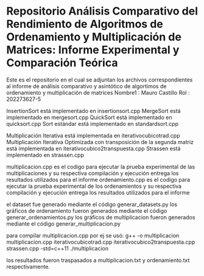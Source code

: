 # Repositorio Análisis Comparativo del Rendimiento de Algoritmos de Ordenamiento y Multiplicación de Matrices: Informe Experimental y Comparación Teórica
Este es el repositorio en el cual se adjuntan los archivos correspondientes al informe de análisis comparativo y asintótico de algortimos de ordenamiento y multiplicación de matrices
Nombre1 : Mauro Castillo
Rol : 202273627-5

InsertionSort está implementado en insertionsort.cpp
MergeSort está implementado en mergesort.cpp
QuickSort está implementado en quicksort.cpp
Sort estándar está implementado en standardsort.cpp

Multiplicación Iterativa está implementada en iterativocubicotrad.cpp
Multiplicación Iterativa Optimizada con transposición de la segunda matriz está implementada en iterativocubico2transpuesta.cpp
Strassen está implementado en strassen.cpp

multiplicacion.cpp es el codigo para ejecutar la prueba experimental de las multiplicaciones y su respectiva compilación y ejecución entrega los resultados utilizados para el informe
ordenamiento.cpp es el codigo para ejecutar la prueba experimental de los ordenamientos y su respectiva compilación y ejecución entrega los resultados utilizados para el informe

el dataset fue generado mediante el código generar_datasets.py
los gráficos de ordenamiento fueron generados mediante el código generar_ordenamientos.py
los gráficos de multiplicacion fueron generados mediante el código generar_multiplicacion.py

para compilar multiplicacion.cpp por ej se usó:
g++ -o multiplicacion multiplicacion.cpp iterativocubicotrad.cpp iterativocubico2transpuesta.cpp strassen.cpp -std=c++11
./multiplicacion

los resultados fueron traspasados a multiplicacion.txt y ordenamiento.txt respectivamente.

